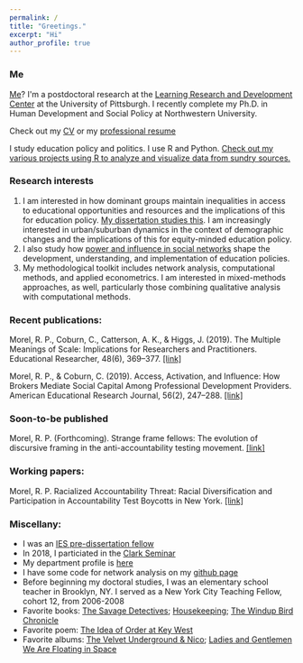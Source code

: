 ```yaml
---
permalink: /
title: "Greetings."
excerpt: "Hi"
author_profile: true
---
```


### Me
[Me](http://ramorel.github.io/about)? I'm a postdoctoral research at the [Learning Research and Development Center](http://www.lrdc.pitt.edu/) at the University of Pittsburgh. I recently complete my Ph.D. in Human Development and Social Policy at Northwestern University.

Check out my [CV](https://ramorel.github.io/cv/) or my [professional resume](https://ramorel.github.io/files/resume_paquin_morel.pdf)

I study education policy and politics. I use R and Python. [Check out my various projects using R to analyze and visualize data from sundry sources.](https://ramorel.github.io/projects)

### Research interests
 1. I am interested in how dominant groups maintain inequalities in access to educational opportunities and resources and the implications of this for education policy. [My dissertation studies this](https://ramorel.github.io/research/dissertation/). I am increasingly interested in urban/suburban dynamics in the context of demographic changes and the implications of this for equity-minded education policy.
 2. I also study how [power and influence in social networks](http://journals.sagepub.com/doi/full/10.3102/0002831218788528) shape the development, understanding, and implementation of education policies. 
 3. My methodological toolkit includes network analysis, computational methods, and applied econometrics. I am interested in mixed-methods approaches, as well, particularly those combining qualitative analysis with computational methods.

### Recent publications:

Morel, R. P., Coburn, C., Catterson, A. K., & Higgs, J. (2019). The Multiple Meanings of Scale: Implications for Researchers and Practitioners. Educational Researcher, 48(6), 369–377. [[link]](https://journals.sagepub.com/doi/full/10.3102/0013189X19860531)

Morel, R. P., & Coburn, C. (2019). Access, Activation, and Influence: How Brokers Mediate Social Capital Among Professional Development Providers. American Educational Research Journal, 56(2), 247–288. [[link]](http://doi.org/10.3102/0002831218788528)

### Soon-to-be published

Morel, R. P. (Forthcoming). Strange frame fellows: The evolution of discursive framing in the anti-accountability testing movement. [[link]](http://ramorel.github.io/files/study2_working_paper.pdf)

### Working papers:

Morel, R. P. Racialized Accountability Threat: Racial Diversification and Participation in Accountability Test Boycotts in New York. [[link]](http://ramorel.github.io/files/study3_working_paper.pdf)

### Miscellany:

- I was an [IES pre-dissertation fellow](http://www.mpes.sesp.northwestern.edu/people/current-students/)
- In 2018, I particiated in the [Clark Seminar](http://www.ucea.org/grad-student-focus/clark-seminar-participants/)
- My department profile is [here](http://www.sesp.northwestern.edu/profile/?p=22703&/RichardPaquin%20Morel/)
- I have some code for network analysis on my [github page](http://www.github.com/ramorel)
- Before beginning my doctoral studies, I was an elementary school teacher in Brooklyn, NY. I served as a New York City Teaching Fellow, cohort 12, from 2006-2008
- Favorite books: [The Savage Detectives](https://www.goodreads.com/book/show/63033.The_Savage_Detectives); [Housekeeping](https://www.goodreads.com/book/show/11741.Housekeeping); [The Windup Bird Chronicle](https://www.goodreads.com/book/show/11275.The_Wind_Up_Bird_Chronicle)
- Favorite poem: [The Idea of Order at Key West](https://www.poetryfoundation.org/poems/43431/the-idea-of-order-at-key-west)
- Favorite albums: [The Velvet Underground & Nico](https://open.spotify.com/album/4xwx0x7k6c5VuThz5qVqmV?si=pPJgJNRBQQiKD3Vm9OWmeg); [Ladies and Gentlemen We Are Floating in Space](https://open.spotify.com/album/4GMgNPA4fMv3U0QQsdRLJk?si=C8oS6c-5TE2AQjxxHjXuHA)
